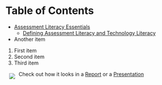 # Table of Contents

- [Assessment Literacy Essentials](http://view.literasee.io/WirelessK19/Assessment_Literacy/report/#section-1-assessment-literacy-essentials)
   - [Defining Assessment Literacy and Technology Literacy](http://view.literasee.io/WirelessK19/Assessment_Literacy/report/#part-1-defining-assessment-literacy-and-technology-literacy)
- Another item

1. First item
2. Second item
3. Third item

<a href="https://literasee.github.io"><img src="https://literasee.github.io/public/Literasee_symbol_right_trimmed.svg" align="left" hspace="10" vspace="6"></a>

Check out how it looks in a [Report](https://view.literasee.io/Literasee/Massachusetts/report) or a [Presentation](https://view.literasee.io/literasee/Massachusetts/presentation/#/)

